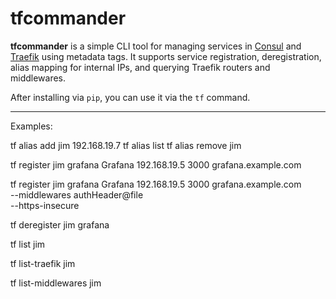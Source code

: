 # tfcommander

**tfcommander** is a simple CLI tool for managing services in [Consul](https://www.consul.io/) and [Traefik](https://traefik.io/) using metadata tags. It supports service registration, deregistration, alias mapping for internal IPs, and querying Traefik routers and middlewares.

After installing via `pip`, you can use it via the `tf` command.

---

Examples:

tf alias add jim 192.168.19.7
tf alias list
tf alias remove jim

tf register jim grafana Grafana 192.168.19.5 3000 grafana.example.com

tf register jim grafana Grafana 192.168.19.5 3000 grafana.example.com \
  --middlewares authHeader@file \
  --https-insecure

tf deregister jim grafana

tf list jim

tf list-traefik jim

tf list-middlewares jim